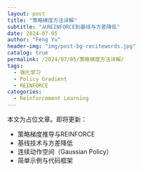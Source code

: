 ```yaml
---
layout: post
title: "策略梯度方法详解"
subtitle: "从REINFORCE到基线与方差降低"
date: 2024-07-05
author: "Feng Yu"
header-img: "img/post-bg-recitewords.jpg"
catalog: true
permalink: /2024/07/05/策略梯度方法详解/
tags:
  - 强化学习
  - Policy Gradient
  - REINFORCE
categories:
  - Reinforcement Learning
---
```


本文为占位文章。即将更新：
- 策略梯度推导与REINFORCE
- 基线技术与方差降低
- 连续动作空间（Gaussian Policy）
- 简单示例与代码框架
